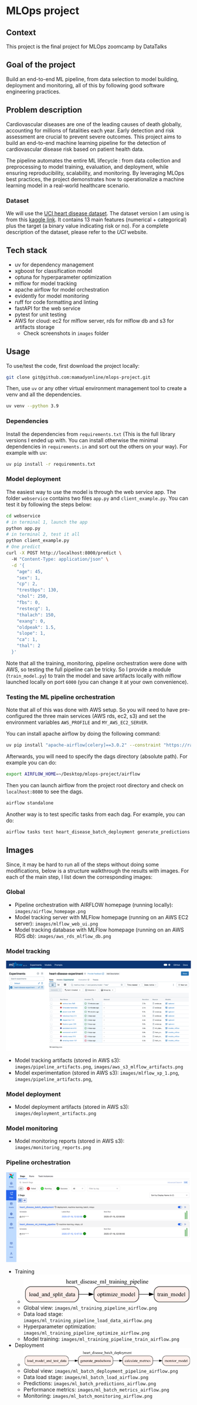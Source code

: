 # MLOps project

## Context
This project is the final project for MLOps zoomcamp by DataTalks

## Goal of the project
Build an end-to-end ML pipeline, from data selection to model building, deployment and monitoring, all of this by following good software engineering practices.

## Problem description
Cardiovascular diseases are one of the leading causes of death globally, accounting for millions of fatalities each year. Early detection and risk assessment are crucial to prevent severe outcomes. This project aims to build an end-to-end machine learning pipeline for the detection of cardiovascular disease risk based on patient health data.

The pipeline automates the entire ML lifecycle : from data collection and preprocessing to model training, evaluation, and deployment, while ensuring reproducibility, scalability, and monitoring. By leveraging MLOps best practices, the project demonstrates how to operationalize a machine learning model in a real-world healthcare scenario.

### Dataset
We will use the [UCI heart disease dataset](https://archive.ics.uci.edu/dataset/45/heart+disease). The dataset version I am using is from this [kaggle link](https://www.kaggle.com/datasets/johnsmith88/heart-disease-dataset?resource=download&select=heart.csv). It contains 13 main features (numerical + categorical) plus the target (a binary value indicating risk or no). For a complete description of the dataset, please refer to the *UCI* website.

## Tech stack
* uv for dependency management
* xgboost for classification model
* optuna for hyperparameter optimization
* mlflow for model tracking
* apache airflow for model orchestration
* evidently for model monitoring
* ruff for code formatting and linting
* fastAPI for the web service
* pytest for unit testing
* AWS for cloud: ec2 for mlflow server, rds for mlflow db and s3 for artifacts storage
  * Check screenshots in `images` folder

## Usage
To use/test the code, first download the project locally:

```bash
git clone git@github.com:mamadyonline/mlops-project.git
```

Then, use `uv` or any other virtual environment management tool to create a venv and all the dependencies.

```bash
uv venv --python 3.9
```

### Dependencies
Install the dependencies from `requirements.txt` (This is the full library versions I ended up with. You can install otherwise the minimal dependencies in `requirements.in` and sort out the others on your way). For example with uv:

```bash
uv pip install -r requirements.txt
```

### Model deployment

The easiest way to use the model is through the web service app. The folder `webservice` contains two files `app.py` and `client_example.py`. You can test it by following the steps below:

```bash
cd webservice
# in terminal 1, launch the app
python app.py
# in terminal 2, test it all
python client_example.py
# One predict
curl -X POST http://localhost:8000/predict \             
  -H "Content-Type: application/json" \
  -d '{
    "age": 45,
    "sex": 1,
    "cp": 2,
    "trestbps": 130,
    "chol": 250,
    "fbs": 0,
    "restecg": 1,
    "thalach": 150,
    "exang": 0,
    "oldpeak": 1.5,
    "slope": 1,
    "ca": 1,
    "thal": 2
  }'
```

Note that all the training, monitoring, pipeline orchestration were done with AWS, so testing the full pipeline can be tricky. So I provide a module (`train_model.py`) to train the model and save artifacts locally with mlflow launched locally on port `6000` (you can change it at your own convenience).

### Testing the ML pipeline orchestration

Note that all of this was done with AWS setup. So you will need to have pre-configured the three main services (AWS rds, ec2, s3) and set the environment variables `AWS_PROFILE` and `MY_AWS_EC2_SERVER`.

You can install apache airflow by doing the following command:

```bash
uv pip install "apache-airflow[celery]==3.0.2" --constraint "https://raw.githubusercontent.com/apache/airflow/constraints-3.0.2/constraints-3.9.txt"
```
Afterwards, you will need to specify the dags directory (absolute path). For example you can do:

```bash
export AIRFLOW_HOME=~/Desktop/mlops-project/airflow
```
Then you can launch airflow from the project root directory and check on `localhost:8080` to see the dags. 

```bash
airflow standalone
```

Another way is to test specific tasks from each dag. For example, you can do:

```bash
airflow tasks test heart_disease_batch_deployment generate_predictions 2025-07-10
```

## Images

Since, it may be hard to run all of the steps without doing some modifications, below is a structure walkthrough the results with images. For each of the main step, I list down the corresponding images:

### Global
*  Pipeline orchestration with AIRFLOW homepage (running locally): `images/airflow_homepage.png`
*  Model tracking server with MLFlow homepage (running on an AWS EC2 server): `images/mlflow_web_ui.png`
*  Model tracking database with MLFlow homepage (running on an AWS RDS db): `images/aws_rds_mlflow_db.png`

### Model tracking
![MLFlow homepage](images/mlflow_web_ui.png "mlflow web ui homepage")
* Model tracking artifacts (stored in AWS s3): `images/pipeline_artifacts.png`, `images/aws_s3_mlflow_artifacts.png`
* Model experimentation (stored in AWS s3): `images/mlflow_xp_1.png`, `images/pipeline_artifacts.png`,

### Model deployment
* Model deployment artifacts (stored in AWS s3): `images/deployment_artifacts.png`

### Model monitoring
* Model monitoring reports (stored in AWS s3): `images/monitoring_reports.png`

### Pipeline orchestration
![Airflow homepage](images/airflow_homepage.png "airflow web ui homepage")
* Training
  * ![Training Dag structure](/images/ml_training_dag_structure.png "Training dag structure")
  * Global view: `images/ml_training_pipeline_airflow.png`
  * Data load stage: `images/ml_training_pipeline_load_data_airflow.png`
  * Hyperparameter optimization: `images/ml_training_pipeline_optimize_airflow.png`
  * Model training: `images/ml_training_pipeline_train_airflow.png`
* Deployment
  * ![Batch Dag structure](/images/ml_batch_dag_structure.png "Batch deployment dag structure")
  * Global view: `images/ml_batch_deployment_pipeline_airflow.png`
  * Data load stage: `images/ml_batch_load_airflow.png`
  * Predictions: `images/ml_batch_predictions_airflow.png`
  * Performance metrics: `images/ml_batch_metrics_airflow.png`
  * Monitoring: `images/ml_batch_monitoring_airflow.png`
